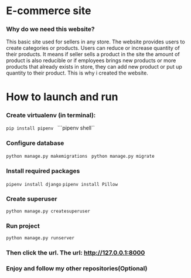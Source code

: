 # E-commerce site
### Why do we need this website?
This basic site used for sellers in any store. The website provides users to create categories or products. Users can reduce or increase quantity of their products. It means if seller sells a product in the site the amount of product is also reducible or if employees brings new products or more products that already exists in store, they can add new product or put up quantity to their product. This is why i created the website.
# How to launch and run
### Create virtualenv (in terminal):
```pip install pipenv ``` 
```pipenv shell``
### Configure database
```python manage.py makemigrations ```
```python manage.py migrate``` 
### Install required packages
```pipenv install django``` 
```pipenv install Pillow```  
### Create superuser
```python manage.py createsuperuser``` 
### Run project
```python manage.py runserver``` 
### Then click the url. The url: http://127.0.0.1:8000
### Enjoy and follow my other repositories(Optional)
